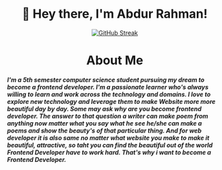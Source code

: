 ## <h1 align="center"> 👋 Hey there, I'm Abdur Rahman!
</h1>

<div align="center"><a href="https://git.io/streak-stats"><img src="https://github-readme-streak-stats.herokuapp.com?user=AbdurRahman11072&theme=midnight-purple&hide_border=true&mode=weekly" alt="GitHub Streak" /></a></div>

### <h1 align="center">About Me</h1>

<h5> I'm a 5th semester computer science student pursuing my dream to become a frontend developer. I'm a passionate learner who's always willing to learn and work across the technology and domains. I love to explore new technology and leverage them to make Website more more beautiful day by day. Some may ask why are you become frontend developer. The answer to that question a writer can make poem from anything now matter what you say what he see he/she can make a poems and show the beauty's of that particular thing. And for web developer it is also same no matter what website you make to make it beautiful, attractive, so taht you can find the beautiful out of the world Frontend Developer have to work hard. That's why i want to become a Frontend Developer.</h5>
